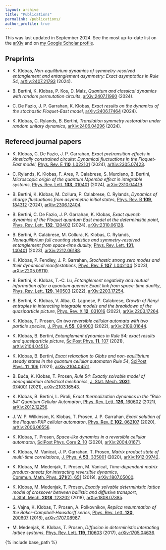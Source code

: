 ```yaml
---
layout: archive
title: "Publications"
permalink: /publications/
author_profile: true
---
```


This was last updated in September 2024. See the most up-to-date list on the [arXiv](https://arxiv.org/a/klobas_k_1.html) and on <a href="{{site.author.googlescholar}}">my Google Scholar profile</a>.

Preprints
---------
* K. Klobas, *Non-equilibrium dynamics of symmetry-resolved
entanglement and entanglement asymmetry: Exact asymptotics in Rule 54*,
[arXiv:2407.21793](https://arxiv.org/abs/2407.21793) (2024).

* B. Bertini, K. Klobas, P. Kos, D. Malz, *Quantum and classical
dynamics with random permutation circuits*,
[arXiv:2407.11960](https://arxiv.org/abs/2407.11960) (2024).

* C. De Fazio, J. P. Garrahan, K. Klobas, *Exact results on the
dynamics of the stochastic Floquet-East model*,
[arXiv:2406.17464](https://arxiv.org/abs/2406.17464) (2024).

* K. Klobas, C. Rylands, B. Bertini, *Translation symmetry restoration
under random unitary dynamics*,
[arXiv:2406.04296](https://arxiv.org/abs/2406.04296) (2024).



Refereed journal papers
-----------------------
* K. Klobas, C. De Fazio, J. P. Garrahan, *Exact pretransition effects
in kinetically constrained circuits: Dynamical fluctuations in the
Floquet-East model*, [Phys. Rev. E **110**,
L022101](https://doi.org/10.1103/PhysRevE.110.L022101) (2024),
[arXiv:2305.07423](https://arxiv.org/abs/2305.07423).

* C. Rylands, K. Klobas, F. Ares, P. Calabrese, S. Murciano,
B. Bertini, *Microscopic origin of the quantum Mpemba effect in
integrable systems*, [Phys. Rev. Lett. **133**,
010401](https://doi.org/10.1103/PhysRevLett.133.010401) (2024),
[arXiv:2310.04419](https://arxiv.org/abs/2310.04419).

* B. Bertini, K. Klobas, M. Collura, P. Calabrese, C. Rylands,
*Dynamics of charge fluctuations from asymmetric initial states*,
[Phys. Rev. B **109**,
184312](https://doi.org/10.1103/PhysRevB.109.184312) (2024), [arXiv:2306.12404](https://arxiv.org/abs/2306.12404).

* B. Bertini, C. De Fazio, J. P. Garrahan, K. Klobas, *Exact quench
dynamics of the Floquet quantum East model at the deterministic point*,
[Phys. Rev. Lett. **132**,
120402](https://doi.org/10.1103/PhysRevLett.132.120402) (2024), [arXiv:2310.06128](https://arxiv.org/abs/2310.06128).

* B. Bertini, P. Calabrese, M. Collura, K. Klobas, C. Rylands,
*Nonequilibrium full counting statistics and symmetry-resolved
entanglement from space-time duality*, [Phys. Rev. Lett. **131**,
140401](https://doi.org/10.1103/PhysRevLett.131.140401) (2023),
[arXiv:2212.06188](https://arxiv.org/abs/2212.06188).

* K. Klobas, P. Fendley, J. P. Garrahan, *Stochastic strong zero modes
and their dynamical manifestations*, [Phys. Rev. E **107**,
L042104](https://doi.org/10.1103/PhysRevE.107.L042104) (2023),
[arXiv:2205.09110](https://arxiv.org/abs/2205.09110).

* B. Bertini, K. Klobas, T.-C. Lu, *Entanglement negativity and mutual
information after a quantum quench: Exact link from space-time duality*,
[Phys. Rev. Lett. **129**,
140503](https://doi.org/10.1103/PhysRevLett.129.140503) (2022),
[arXiv:2203.17254](https://arxiv.org/abs/2203.17254).

* B. Bertini, K. Klobas, V. Alba, G. Lagnese, P. Calabrese, *Growth of
Rényi entropies in interacting integrable models and the breakdown of
the quasiparticle picture*, [Phys. Rev. X **12**,
031016](https://doi.org/10.1103/PhysRevX.12.031016) (2022),
[arXiv:2203.17264](https://arxiv.org/abs/2203.17264).

* K. Klobas, T. Prosen, *On two reversible cellular automata with two
particle species*, [J. Phys. A **55**,
094003](https://doi.org/10.1088/1751-8121/ac3ebc) (2022),
[arXiv:2109.01644](https://arxiv.org/abs/2109.01644).

* K. Klobas, B. Bertini, *Entanglement dynamics in Rule 54: exact
results and quasiparticle picture*, [SciPost Phys. **11**,
107](https://doi.org/10.21468/SciPostPhys.11.6.107) (2021),
[arXiv:2104.04513](https://arxiv.org/abs/2104.04513).

* K. Klobas, B. Bertini, *Exact relaxation to Gibbs and
non-equilibrium steady states in the quantum cellular automaton Rule
54*, [SciPost Phys. **11**,
106](https://doi.org/10.21468/SciPostPhys.11.6.106) (2021),
[arXiv:2104.04511](https://arxiv.org/abs/2104.04511).

* B. Buča, K. Klobas, T. Prosen, *Rule 54: Exactly solvable model of
nonequilibrium statistical mechanics*, [J. Stat. Mech. **2021**,
074001](https://doi.org/10.1088/1742-5468/ac096b) (2021),
[arXiv:2103.16543](https://arxiv.org/abs/2103.16543).

* K. Klobas, B. Bertini, L. Piroli, *Exact thermalization dynamics in
the "Rule 54" Quantum Cellular Automaton*, [Phys. Rev. Lett. **126**,
160602](https://doi.org/10.1103/PhysRevLett.126.160602) (2021),
[arXiv:2012.12256](https://arxiv.org/abs/2012.12256).

* J. W. P. Wilkinson, K. Klobas, T. Prosen, J. P. Garrahan, *Exact
solution of the Floquet-PXP cellular automaton*, [Phys. Rev. E **102**,
062107](https://doi.org/10.1103/PhysRevE.102.062107) (2020),
[arXiv:2006.06556](https://arxiv.org/abs/2006.06556).

* K. Klobas, T. Prosen, *Space-like dynamics in a reversible cellular
automaton*, [SciPost Phys. Core **2**,
10](https://scipost.org/SciPostPhysCore.2.2.010) (2020),
[arXiv:2004.01671](https://arxiv.org/abs/2004.01671).

* K. Klobas, M. Vanicat, J. P. Garrahan, T. Prosen, *Matrix product
state of multi-time correlations*, [J. Phys. A **53**,
335001](https://doi.org/10.1088/1751-8121/ab8c62) (2020),
[arXiv:1912.09742](https://arxiv.org/abs/1912.09742).

* K. Klobas, M. Medenjak, T. Prosen, M. Vanicat, *Time-dependent
matrix product-ansatz for interacting reversible dynamics*,
[Commun. Math. Phys. **371**(2),
651](https://doi.org/10.1007/s00220-019-03494-5) (2019),
[arXiv:1807.05000](https://arxiv.org/abs/1807.05000).

* K. Klobas, M. Medenjak, T. Prosen, *Exactly solvable deterministic
lattice model of crossover between ballistic and diffusive transport*,
[J. Stat. Mech. **2018**,
123202](https://doi.org/10.1088/1742-5468/aae853) (2018),
[arXiv:1808.07385](https://arxiv.org/abs/1808.07385).

* S. Vajna, K. Klobas, T. Prosen, A. Polkovnikov, *Replica resummation
of the Baker-Campbell-Hausdorff series*, [Phys. Rev. Lett. **120**,
200607](https://doi.org/10.1103/PhysRevLett.120.200607) (2018),
[arXiv:1707.08987](https://arxiv.org/abs/1707.08987).

* M. Medenjak, K. Klobas, T. Prosen, *Diffusion in deterministic
interacting lattice systems*, [Phys. Rev. Lett. **119**,
110603](https://doi.org/10.1103/PhysRevLett.119.110603) (2017),
[arXiv:1705.04636](https://arxiv.org/abs/1705.04636).

{% include base_path %}
